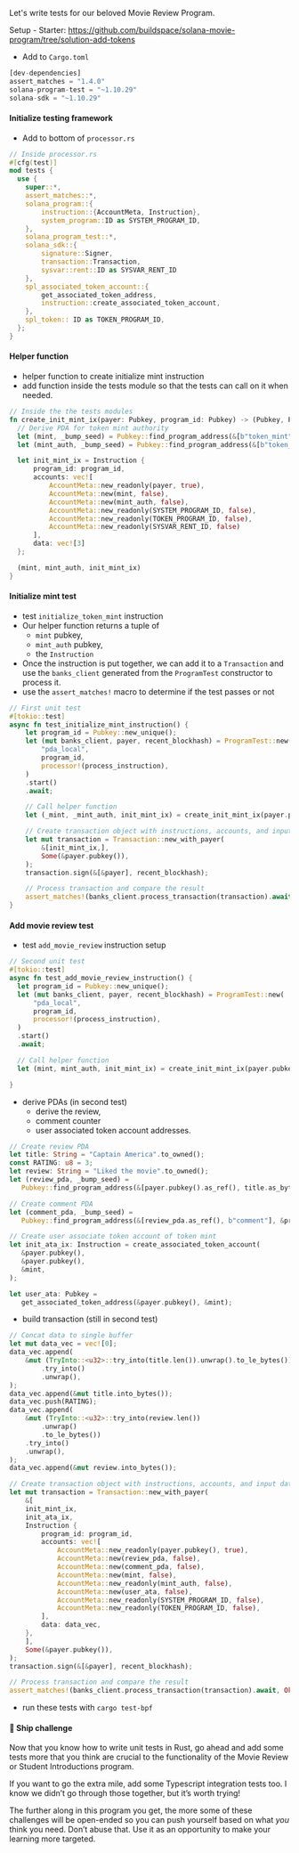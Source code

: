 Let's write tests for our beloved Movie Review Program.

Setup - Starter: https://github.com/buildspace/solana-movie-program/tree/solution-add-tokens

- Add to `Cargo.toml`

```rust
[dev-dependencies]
assert_matches = "1.4.0"
solana-program-test = "~1.10.29"
solana-sdk = "~1.10.29"
```

#### Initialize testing framework

- Add to bottom of `processor.rs`

```rust
// Inside processor.rs
#[cfg(test)]
mod tests {
  use {
    super::*,
    assert_matches::*,
    solana_program::{
        instruction::{AccountMeta, Instruction},
        system_program::ID as SYSTEM_PROGRAM_ID,
    },
    solana_program_test::*,
    solana_sdk::{
        signature::Signer,
        transaction::Transaction,
        sysvar::rent::ID as SYSVAR_RENT_ID
    },
    spl_associated_token_account::{
        get_associated_token_address,
        instruction::create_associated_token_account,
    },
    spl_token:: ID as TOKEN_PROGRAM_ID,
  };
}
```

#### Helper function

- helper function to create initialize mint instruction
- add function inside the tests module so that the tests can call on it when needed.

```rust
// Inside the the tests modules
fn create_init_mint_ix(payer: Pubkey, program_id: Pubkey) -> (Pubkey, Pubkey, Instruction) {
  // Derive PDA for token mint authority
  let (mint, _bump_seed) = Pubkey::find_program_address(&[b"token_mint"], &program_id);
  let (mint_auth, _bump_seed) = Pubkey::find_program_address(&[b"token_auth"], &program_id);

  let init_mint_ix = Instruction {
      program_id: program_id,
      accounts: vec![
          AccountMeta::new_readonly(payer, true),
          AccountMeta::new(mint, false),
          AccountMeta::new(mint_auth, false),
          AccountMeta::new_readonly(SYSTEM_PROGRAM_ID, false),
          AccountMeta::new_readonly(TOKEN_PROGRAM_ID, false),
          AccountMeta::new_readonly(SYSVAR_RENT_ID, false)
      ],
      data: vec![3]
  };

  (mint, mint_auth, init_mint_ix)
}
```

#### Initialize mint test

- test `initialize_token_mint` instruction
- Our helper function returns a tuple of
    - `mint` pubkey,
    - `mint_auth` pubkey,
    - the `Instruction`
- Once the instruction is put together, we can add it to a `Transaction` and use the `banks_client` generated from the `ProgramTest` constructor to process it.
- use the `assert_matches!` macro to determine if the test passes or not

```rust
// First unit test
#[tokio::test]
async fn test_initialize_mint_instruction() {
    let program_id = Pubkey::new_unique();
    let (mut banks_client, payer, recent_blockhash) = ProgramTest::new(
        "pda_local",
        program_id,
        processor!(process_instruction),
    )
    .start()
    .await;

    // Call helper function
    let (_mint, _mint_auth, init_mint_ix) = create_init_mint_ix(payer.pubkey(), program_id);

    // Create transaction object with instructions, accounts, and input data
    let mut transaction = Transaction::new_with_payer(
        &[init_mint_ix,],
        Some(&payer.pubkey()),
    );
    transaction.sign(&[&payer], recent_blockhash);

    // Process transaction and compare the result
    assert_matches!(banks_client.process_transaction(transaction).await, Ok(_));
}
```

#### Add movie review test

- test `add_movie_review` instruction setup

```rust
// Second unit test
#[tokio::test]
async fn test_add_movie_review_instruction() {
  let program_id = Pubkey::new_unique();
  let (mut banks_client, payer, recent_blockhash) = ProgramTest::new(
      "pda_local",
      program_id,
      processor!(process_instruction),
  )
  .start()
  .await;

  // Call helper function
  let (mint, mint_auth, init_mint_ix) = create_init_mint_ix(payer.pubkey(), program_id);

}
```

- derive PDAs (in second test)
    - derive the review,
    - comment counter
    - user associated token account addresses.

```rust
// Create review PDA
let title: String = "Captain America".to_owned();
const RATING: u8 = 3;
let review: String = "Liked the movie".to_owned();
let (review_pda, _bump_seed) =
   Pubkey::find_program_address(&[payer.pubkey().as_ref(), title.as_bytes()], &program_id);

// Create comment PDA
let (comment_pda, _bump_seed) =
   Pubkey::find_program_address(&[review_pda.as_ref(), b"comment"], &program_id);

// Create user associate token account of token mint
let init_ata_ix: Instruction = create_associated_token_account(
   &payer.pubkey(),
   &payer.pubkey(),
   &mint,
);

let user_ata: Pubkey =
   get_associated_token_address(&payer.pubkey(), &mint);
```

- build transaction (still in second test)

```rust
// Concat data to single buffer
let mut data_vec = vec![0];
data_vec.append(
    &mut (TryInto::<u32>::try_into(title.len()).unwrap().to_le_bytes())
        .try_into()
        .unwrap(),
);
data_vec.append(&mut title.into_bytes());
data_vec.push(RATING);
data_vec.append(
    &mut (TryInto::<u32>::try_into(review.len())
        .unwrap()
        .to_le_bytes())
    .try_into()
    .unwrap(),
);
data_vec.append(&mut review.into_bytes());

// Create transaction object with instructions, accounts, and input data
let mut transaction = Transaction::new_with_payer(
    &[
    init_mint_ix,
    init_ata_ix,
    Instruction {
        program_id: program_id,
        accounts: vec![
            AccountMeta::new_readonly(payer.pubkey(), true),
            AccountMeta::new(review_pda, false),
            AccountMeta::new(comment_pda, false),
            AccountMeta::new(mint, false),
            AccountMeta::new_readonly(mint_auth, false),
            AccountMeta::new(user_ata, false),
            AccountMeta::new_readonly(SYSTEM_PROGRAM_ID, false),
            AccountMeta::new_readonly(TOKEN_PROGRAM_ID, false),
        ],
        data: data_vec,
    },
    ],
    Some(&payer.pubkey()),
);
transaction.sign(&[&payer], recent_blockhash);

// Process transaction and compare the result
assert_matches!(banks_client.process_transaction(transaction).await, Ok(_));
```

- run these tests with `cargo test-bpf`

#### 🚢 Ship challenge
Now that you know how to write unit tests in Rust, go ahead and add some tests more that you think are crucial to the functionality of the Movie Review or Student Introductions program.

If you want to go the extra mile, add some Typescript integration tests too. I know we didn’t go through those together, but it’s worth trying!

The further along in this program you get, the more some of these challenges will be open-ended so you can push yourself based on what *you* think you need. Don’t abuse that. Use it as an opportunity to make your learning more targeted.
